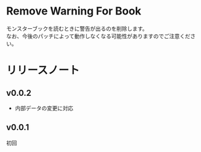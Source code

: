 # Remove Warning For Book
モンスターブックを読むときに警告が出るのを削除します。  
なお、今後のパッチによって動作しなくなる可能性がありますのでご注意ください。

# リリースノート
## v0.0.2
* 内部データの変更に対応
## v0.0.1
初回
